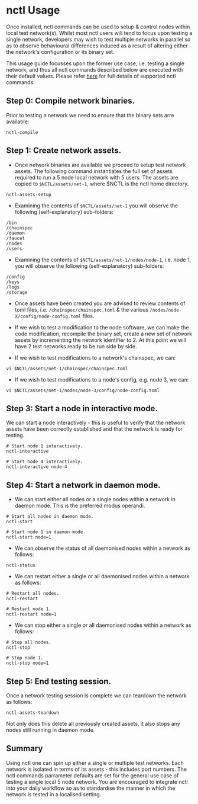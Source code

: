 # nctl Usage

Once installed, nctl commands can be used to setup & control nodes within local test network(s).  Whilst most nctl users will tend to focus upon testing a single network, developers may wish to test multiple networks in parallel so as to observe behavioural differences induced as a result of altering either the network's configuration or its binary set.  

This usage guide focusses upon the former use case, i.e. testing a single network, and thus all nctl commands described below are executed with their default values.  Please refer [here](commands.md) for full details of supported nctl commands.

## Step 0: Compile network binaries.

Prior to testing a network we need to ensure that the binary sets arre available:

```
nctl-compile
```

## Step 1: Create network assets.

- Once network binaries are available we proceed to setup test network assets.  The following command instantiates the full set of assets required to run a 5 node local network with 5 users.  The assets are copied to `$NCTL/assets/net-1`, where $NCTL is the nctl home directory.

```
nctl-assets-setup
```

- Examining the contents of `$NCTL/assets/net-1` you will observe the following (self-explanatory) sub-folders:

```
/bin
/chainspec
/daemon
/faucet
/nodes
/users
```

- Examining the contents of `$NCTL/assets/net-1/nodes/node-1`, i.e. node 1, you will observe the following (self-explanatory) sub-folders:

```
/config
/keys
/logs
/storage
```

- Once assets have been created you are advised to review contents of toml files, i.e. `/chainspec/chainspec.toml` & the various `/nodes/node-X/config/node-config.toml` files.

- If we wish to test a modification to the node software, we can make the code modification, recompile the binary set, create a new set of network assets by incrementing the network identifier to 2.  At this point we will have 2 test networks ready to be run side by side.

- If we wish to test modifications to a network's chainspec, we can:

```
vi $NCTL/assets/net-1/chainspec/chainspec.toml
```

- If we wish to test modifications to a node's config, e.g. node 3, we can:

```
vi $NCTL/assets/net-1/nodes/node-3/config/node-config.toml
```

## Step 3: Start a node in interactive mode.

We can start a node interactively - this is useful to verify that the network assets have been correctly established and that the network is ready for testing.

```
# Start node 1 interactively.
nctl-interactive

# Start node 4 interactively.
nctl-interactive node-4
```

## Step 4: Start a network in daemon mode.

- We can start either all nodes or a single nodes within a network in daemon mode.  This is the preferred modus operandi.

```
# Start all nodes in daemon mode.
nctl-start

# Start node 1 in daemon mode.
nctl-start node=1
```

- We can observe the status of all daemonised nodes within a network as follows:

```
nctl-status
```

- We can restart either a single or all daemonised nodes within a network as follows:

```
# Restart all nodes.
nctl-restart 

# Restart node 1.
nctl-restart node=1
```

- We can stop either a single or all daemonised nodes within a network as follows:

```
# Stop all nodes.
nctl-stop 

# Stop node 1.
nctl-stop node=1
```

## Step 5: End testing session.

Once a network testing session is complete we can teardown the network as follows:

```
nctl-assets-teardown
```

Not only does this delete all previously created assets, it also stops any nodes still running in daemon mode.

## Summary

Using nctl one can spin up either a single or multiple test networks.  Each network is isolated in terms of its assets - this includes port numbers.  The nctl commands parrameter defaults are set for the general use case of testing a single local 5 node network.  You are encouraged to integrate nctl into your daily workflow so as to standardise the manner in which the network is tested in a localised setting.
